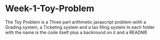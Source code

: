 # Week-1-Toy-Problem
The Toy Problem is a Three part arithmetic javascript problem wiith a Grading system, a Ticketing system and a tax filing system
In each folder with the name is the code itself plus a backround on it and a README
